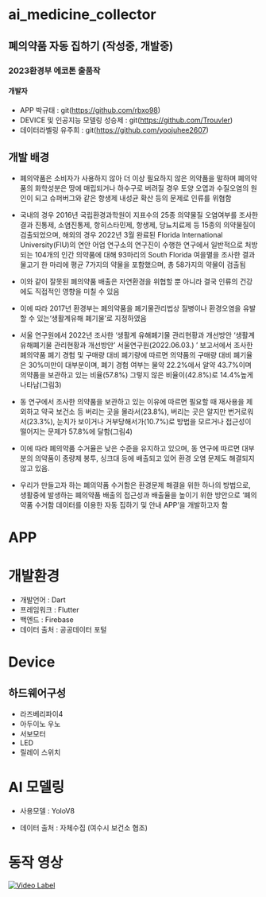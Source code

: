 # ai_medicine_collector
## 폐의약품 자동 집하기 (작성중, 개발중)
### 2023환경부 에코톤 출품작

#### 개발자
- APP 박규태 : git(https://github.com/rbxo98)
- DEVICE 및 인공지능 모델링 성승제 : git(https://github.com/Trouvler)
- 데이터라벨링 유주희 : git(https://github.com/yoojuhee2607)
## 개발 배경
*  폐의약품은 소비자가 사용하지 않아 더 이상 필요하지 않은 의약품을 말하며 폐의약품의 화학성분은 땅에 매립되거나 하수구로 버려질 경우 토양 오엽과 수질오염의 원인이 되고 슈퍼버그와 같은 항생제 내성균 확산 등의 문제로 인류를 위협함
* 국내의 경우 2016년 국립환경과학원이 지표수의 25종 의약물질 오염여부를 조사한 결과 진통제, 소염진통제, 항히스타민제, 항생제, 당뇨치료제 등 15종의 의약물질이 검출되었으며, 해외의 경우 2022년 3월 완료된 Florida International University(FIU)의 연안 어업 연구소의 연구진이 수행한 연구에서 일반적으로 처방되는 104개의 인간 의약품에 대해 93마리의 South Florida 여을멸을 조사한 결과 물고기 한 마리에 평균 7가지의 약물을 포함했으며, 총 58가지의 약물이 검출됨
* 이와 같이 잘못된 폐의약품 배출은 자연환경을 위협할 뿐 아니라 결국 인류의 건강에도 직접적인 영향을 미칠 수 있음
* 이에 따라 2017년 환경부는 폐의약품을 폐기물관리법상 질병이나 환경오염을 유발할 수 있는‘생활계유해 폐기물’로 지정하였음
* 서울 연구원에서 2022년 조사한 ‘생활계 유해폐기물 관리현황과 개선방안 ‘생활계 유해폐기물 관리현황과 개선방안’ 서울연구원(2022.06.03.) 
’ 보고서에서 조사한 폐의약품 폐기 경험 및 구매량 대비 폐기량에 따르면 의약품의 구매량 대비 폐기율은 30%미만이 대부분이며, 폐기 경험 여부는 물약 22.2%에서 알약 43.7%이며 의약품을 보관하고 있는 비율(57.8%) 그렇지 않은 비율이(42.8%)로 14.4%높게 나타남(그림3)

* 동 연구에서 조사한 의약품을 보관하고 있는 이유에 따르면 필요할 때 재사용을 제외하고 약국 보건소 등 버리는 곳을 몰라서(23.8%), 버리는 곳은 알지만 번거로워서(23.3%), 눈치가 보이거나 거부당해서가(10.7%)로 방법을 모르거나 접근성이 떨어지는 문제가 57.8%에 달함(그림4)

* 이에 따라 폐의약품 수거율은 낮은 수준을 유지하고 있으며, 동 연구에 따르면 대부분의 의약품이 종량제 봉투, 싱크대 등에 배출되고 있어 환경 오염 문제도 해결되지 않고 있음.

* 우리가 만들고자 하는 폐의약품 수거함은 환경문제 해결을 위한 하나의 방법으로, 생활중에 발생하는 폐의약품 배출의 접근성과 배출율을 높이기 위한 방안으로 ‘폐의약품 수거함 데이터를 이용한 자동 집하기 및 안내 APP’을 개발하고자 함 


# APP
# 개발환경
- 개발언어 : Dart
- 프레임워크 : Flutter
- 백엔드 : Firebase
- 데이터 출처 : 공공데이터 포털

# Device
## 하드웨어구성
- 라즈베리파이4
- 아두이노 우노
- 서보모터
- LED
- 릴레이 스위치

# AI 모델링
- 사용모델 : YoloV8
+ 데이터 출처 : 자체수집 (여수시 보건소 협조)

# 동작 영상
[![Video Label](http://img.youtube.com/vi/YSK9bSwvHSY/0.jpg)](https://youtu.be/YSK9bSwvHSY)